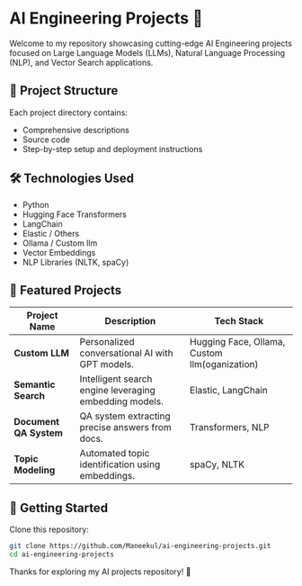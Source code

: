 # AI Engineering Projects 🚀

Welcome to my repository showcasing cutting-edge AI Engineering projects focused on Large Language Models (LLMs), Natural Language Processing (NLP), and Vector Search applications.

## 📂 Project Structure

Each project directory contains:

- Comprehensive descriptions
- Source code
- Step-by-step setup and deployment instructions

## 🛠️ Technologies Used

- Python
- Hugging Face Transformers
- LangChain
- Elastic / Others
- Ollama / Custom llm
- Vector Embeddings
- NLP Libraries (NLTK, spaCy)

## 🌟 Featured Projects

| Project Name            | Description                                  | Tech Stack           |
|-------------------------|----------------------------------------------|----------------------|
| **Custom LLM**      | Personalized conversational AI with GPT models. | Hugging Face, Ollama, Custom llm(oganization)|
| **Semantic Search**     | Intelligent search engine leveraging embedding models.| Elastic, LangChain     |
| **Document QA System**  | QA system extracting precise answers from docs. | Transformers, NLP    |
| **Topic Modeling**      | Automated topic identification using embeddings.| spaCy, NLTK          |

## 🚀 Getting Started

Clone this repository:

```bash
git clone https://github.com/Maneekul/ai-engineering-projects.git
cd ai-engineering-projects
```

Thanks for exploring my AI projects repository! 🌟

